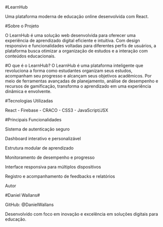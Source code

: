 #LearnHub

Uma plataforma moderna de educação online desenvolvida com React.

#Sobre o Projeto

O LearnHub é uma solução web desenvolvida para oferecer uma experiência de aprendizado digital eficiente e intuitiva. Com design responsivo e funcionalidades voltadas para diferentes perfis de usuários, a plataforma busca otimizar a organização de estudos e a interação com conteúdos educacionais.

#O que é o LearnHub?
O LearnHub é uma plataforma inteligente que revoluciona a forma como estudantes organizam seus estudos, acompanham seu progresso e alcançam seus objetivos acadêmicos. Por meio de ferramentas avançadas de planejamento, análise de desempenho e recursos de gamificação, transforma o aprendizado em uma experiência dinâmica e envolvente.

#Tecnologias Utilizadas

React - Firebase - CRACO - CSS3 - JavaScript/JSX

#Principais Funcionalidades

Sistema de autenticação seguro

Dashboard interativo e personalizável

Estrutura modular de aprendizado

Monitoramento de desempenho e progresso

Interface responsiva para múltiplos dispositivos

Registro e acompanhamento de feedbacks e relatórios

Autor

#Daniel Wallans#

GitHub: @DanielWallans

Desenvolvido com foco em inovação e excelência em soluções digitais para educação.
